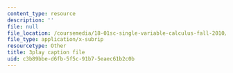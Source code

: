 ```yaml
---
content_type: resource
description: ''
file: null
file_location: /coursemedia/18-01sc-single-variable-calculus-fall-2010/c3b89bbed6fb5f5c91b75eaec61b2c0b_JXPe2J069c.vtt
file_type: application/x-subrip
resourcetype: Other
title: 3play caption file
uid: c3b89bbe-d6fb-5f5c-91b7-5eaec61b2c0b
---
```

